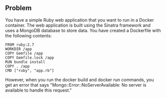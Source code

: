 ## Problem

You have a simple Ruby web application that you want to run in a Docker container. The web application is built using the Sinatra framework and uses a MongoDB database to store data. You have created a Dockerfile with the following contents:

```
FROM ruby:2.7
WORKDIR /app
COPY Gemfile /app
COPY Gemfile.lock /app
RUN bundle install
COPY . /app
CMD ["ruby", "app.rb"]
```
However, when you run the docker build and docker run commands, you get an error that says "Mongo::Error::NoServerAvailable: No server is available to handle this request."


